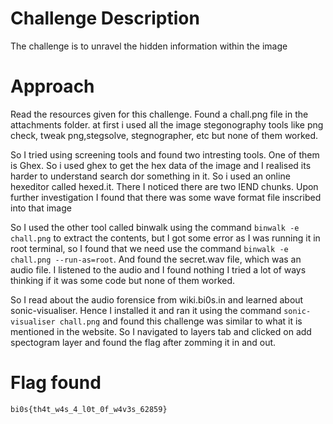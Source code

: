 # Challenge Description
The challenge is to unravel the hidden information within the image
# Approach
Read the resources given for this challenge. Found a chall.png file in the attachments folder. at first i used all the image stegonography tools like png check, tweak png,stegsolve, stegnographer, etc but none of them worked. 

So I tried using screening tools and found two intresting tools. One of them is Ghex. So i used ghex to get the hex data of the image and I realised its harder to understand search dor something in it. So i used an online hexeditor called hexed.it. There I noticed there are two IEND chunks. Upon further investigation I found that there was some wave format file inscribed into that image

So I used the other tool called binwalk using the command `binwalk -e chall.png` to extract the contents, but I got some error as I was running it in root terminal, so I found that we need use the command `binwalk -e chall.png --run-as=root`. And found the secret.wav file, which was an audio file. I listened to the audio and I found nothing I tried a lot of ways thinking if it was some code but none of them worked.

So I read about the audio forensice from wiki.bi0s.in and learned about sonic-visualiser. Hence I installed it and ran it using the command `sonic-visualiser chall.png` and found this challenge was similar to what it is mentioned in the website. So I navigated to layers tab and clicked on add spectogram layer and found the flag after zomming it in and out.
# Flag found
`bi0s{th4t_w4s_4_l0t_0f_w4v3s_62859}`
